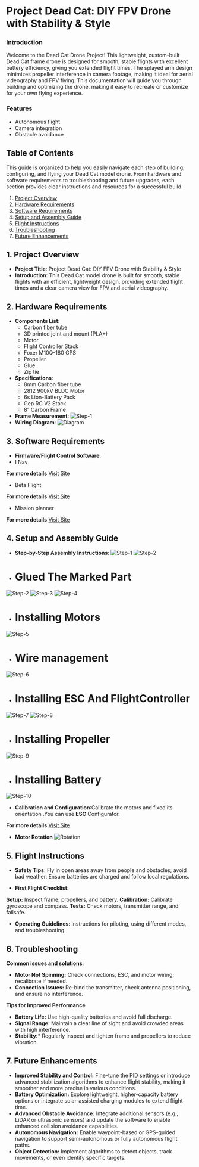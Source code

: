 # Project Dead Cat: DIY FPV Drone with Stability & Style

### Introduction
Welcome to the Dead Cat Drone Project! This lightweight, custom-built Dead Cat frame drone is designed for smooth, stable flights with excellent battery efficiency, giving you extended flight times. The splayed arm design minimizes propeller interference in camera footage, making it ideal for aerial videography and FPV flying. This documentation will guide you through building and optimizing the drone, making it easy to recreate or customize for your own flying experience.

### Features
- Autonomous flight
- Camera integration
- Obstacle avoidance

## Table of Contents
This guide is organized to help you easily navigate each step of building, configuring, and flying your Dead Cat model drone. From hardware and software requirements to troubleshooting and future upgrades, each section provides clear instructions and resources for a successful build.

1. [Project Overview](#project-overview)
2. [Hardware Requirements](#hardware-requirements)
3. [Software Requirements](#software-requirements)
4. [Setup and Assembly Guide](#setup-and-assembly-guide)
5. [Flight Instructions](#flight-instructions)
6. [Troubleshooting](#troubleshooting)
7. [Future Enhancements](#future-enhancements)

## 1. Project Overview

- **Project Title**: Project Dead Cat: DIY FPV Drone with Stability & Style
- **Introduction**: This Dead Cat model drone is built for smooth, stable flights with an efficient, lightweight design, providing extended flight times and a clear camera view for FPV and aerial videography.
## 2. Hardware Requirements

- **Components List**: 
   - Carbon fiber tube
   - 3D printed joint and mount (PLA+)
   - Motor
   - Flight Controller Stack
   - Foxer M10Q-180 GPS
   - Propeller
   - Glue
   - Zip tie
- **Specifications**:
   - 8mm Carbon fiber tube
   - 2812 900kV BLDC Motor
   - 6s Lion-Battery Pack
   - Gep RC V2 Stack
   - 8” Carbon Frame
- **Frame Measurement**:
 ![Step-1](/Frame_Measurement.jpg)
- **Wiring Diagram**:
 ![Diagram](/Diagram.jpg)

## 3. Software Requirements

- **Firmware/Flight Control Software**:
- I Nav

 **For more details**
  [Visit Site](https://github.com/inavflight/inav/releases)
- Beta Flight
  
 **For more details**
[Visit Site](https://betaflight.com/)

- Mission planner

**For more details**
[Visit Site](https://ardupilot.org/planner/)

## 4. Setup and Assembly Guide

- **Step-by-Step Assembly Instructions**:
 ![Step-1](/Dead_1.jpg)
 ![Step-2](/Dead_2.jpg)
- # Glued The Marked Part
 ![Step-2](/Frame_Glue.jpg)
 ![Step-3](/Dead_3.jpg)
 ![Step-4](/Dead_4.jpg)
- # Installing  Motors
 ![Step-5](/Dead_5.jpg)
- # Wire management
 ![Step-6](/Dead_6.jpg)
- # Installing ESC And FlightController
 ![Step-7](/Dead_7.jpg)
 ![Step-8](/Dead_8.jpg)
- # Installing  Propeller
 ![Step-9](/Dead_9jpg)
- # Installing Battery
 ![Step-10](/Dead_10.jpg)
 
- **Calibration and Configuration**:Calibrate the motors and fixed its orientation .You can use **ESC** Configurator.
  
**For more details**
[Visit Site](https://esc-configurator.com/)
  
- **Motor Rotation**
 ![Rotation](/Motor_Rotation.jpg)
 

## 5. Flight Instructions

- **Safety Tips**: Fly in open areas away from people and obstacles; avoid bad weather. Ensure batteries are charged and follow local regulations.

- **First Flight Checklist**:

**Setup:** Inspect frame, propellers, and battery.
**Calibration:** Calibrate gyroscope and compass.
**Tests:** Check motors, transmitter range, and failsafe.
  
- **Operating Guidelines**: Instructions for piloting, using different modes, and troubleshooting.

## 6. Troubleshooting

 **Common issues and solutions**:

- **Motor Not Spinning:** Check connections, ESC, and motor wiring; recalibrate if needed.
- **Connection Issues:**  Re-bind the transmitter, check antenna positioning, and ensure no interference.
 
 **Tips for Improved Performance**
  
- **Battery Life:** Use high-quality batteries and avoid full discharge.
- **Signal Range:** Maintain a clear line of sight and avoid crowded areas with high interference.
- **Stability:*** Regularly inspect and tighten frame and propellers to reduce vibration.
  
## 7. Future Enhancements

- **Improved Stability and Control:** Fine-tune the PID settings or introduce advanced stabilization algorithms to enhance flight stability, making it smoother and more precise in various conditions.
- **Battery Optimization:** Explore lightweight, higher-capacity battery options or integrate solar-assisted charging modules to extend flight time.
- **Advanced Obstacle Avoidance:** Integrate additional sensors (e.g., LiDAR or ultrasonic sensors) and update the software to enable enhanced collision avoidance capabilities.
- **Autonomous Navigation:** Enable waypoint-based or GPS-guided navigation to support semi-autonomous or fully autonomous flight paths.
- **Object Detection:** Implement  algorithms to detect objects, track movements, or even identify specific targets.


